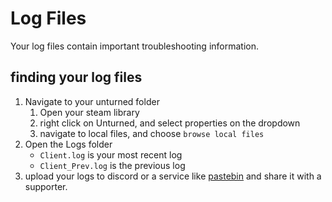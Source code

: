 # Log Files
Your log files contain important troubleshooting information. 

## finding your log files
1. Navigate to your unturned folder
    1. Open your steam library
    2. right click on Unturned, and select properties on the dropdown
    3. navigate to local files, and choose `browse local files`
2. Open the Logs folder
    * `Client.log` is your most recent log
    *  `Client_Prev.log` is the previous log
3. upload your logs to discord or a service like [pastebin](https://pastebin.com/) and share it with a supporter.